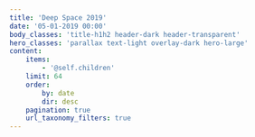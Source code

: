```yaml
---
title: 'Deep Space 2019'
date: '05-01-2019 00:00'
body_classes: 'title-h1h2 header-dark header-transparent'
hero_classes: 'parallax text-light overlay-dark hero-large'
content:
    items:
        - '@self.children'
    limit: 64
    order:
        by: date
        dir: desc
    pagination: true
    url_taxonomy_filters: true
---
```


